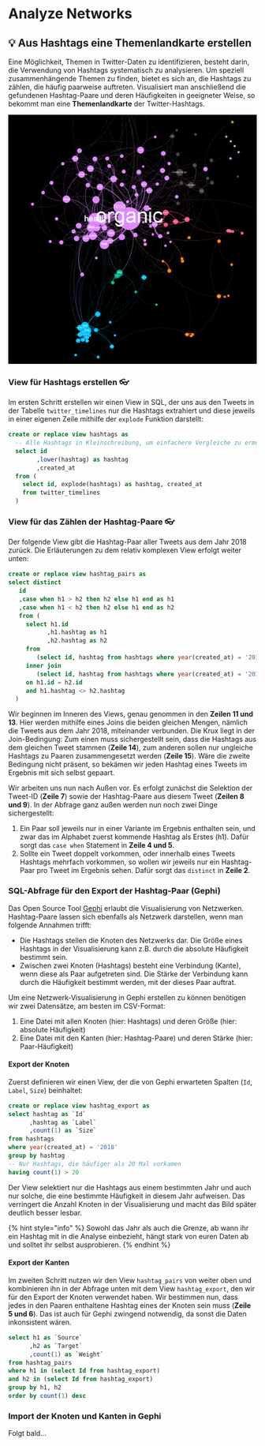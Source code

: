 # Analyze Networks

## 💡 Aus Hashtags eine Themenlandkarte erstellen

Eine Möglichkeit, Themen in Twitter-Daten zu identifizieren, besteht darin, die Verwendung von Hashtags systematisch zu analysieren. Um speziell zusammenhängende Themen zu finden, bietet es sich an, die Hashtags zu zählen, die häufig paarweise auftreten. Visualisiert man anschließend die gefundenen Hashtag-Paare und deren Häufigkeiten in geeigneter Weise, so bekommt man eine **Themenlandkarte** der Twitter-Hashtags.

![Beispiel f&#xFC;r eine Themenlandkarte auf Basis von Hashtags.](../.gitbook/assets/hashtag_network.png)

### View für Hashtags erstellen 👓 

Im ersten Schritt erstellen wir einen View in SQL, der uns aus den Tweets in der Tabelle `twitter_timelines` nur die Hashtags extrahiert und diese jeweils in einer eigenen Zeile mithilfe der `explode` Funktion darstellt:

```sql
create or replace view hashtags as
  -- Alle Hashtags in Kleinschreibung, um einfachere Vergleiche zu ermöglichen
  select id
        ,lower(hashtag) as hashtag
        ,created_at
  from (
    select id, explode(hashtags) as hashtag, created_at
    from twitter_timelines
  )
```

### View für das Zählen der Hashtag-Paare 👓 

Der folgende View gibt die Hashtag-Paar aller Tweets aus dem Jahr 2018 zurück. Die Erläuterungen zu dem relativ komplexen View erfolgt weiter unten:

```sql
create or replace view hashtag_pairs as
select distinct
   id
   ,case when h1 > h2 then h2 else h1 end as h1
   ,case when h1 < h2 then h2 else h1 end as h2 
   from (
     select h1.id
           ,h1.hashtag as h1
           ,h2.hashtag as h2 
     from 
        (select id, hashtag from hashtags where year(created_at) = '2018') h1
     inner join 
        (select id, hashtag from hashtags where year(created_at) = '2018') h2
     on h1.id = h2.id
     and h1.hashtag <> h2.hashtag
  )
```

Wir beginnen im Inneren des Views, genau genommen in den **Zeilen 11 und 13**. Hier werden mithilfe eines Joins die beiden gleichen Mengen, nämlich die Tweets aus dem Jahr 2018, miteinander verbunden. Die Krux liegt in der Join-Bedingung: Zum einen muss sichergestellt sein, dass die Hashtags aus dem gleichen Tweet stammen \(**Zeile 14**\), zum anderen sollen nur ungleiche Hashtags zu Paaren zusammengesetzt werden \(**Zeile 15**\). Wäre die zweite Bedingung nicht präsent, so bekämen wir jeden Hashtag eines Tweets im Ergebnis mit sich selbst gepaart.

Wir arbeiten uns nun nach Außen vor. Es erfolgt zunächst die Selektion der Tweet-ID \(**Zeile 7**\) sowie der Hashtag-Paare aus diesem Tweet \(**Zeilen 8 und 9**\). In der Abfrage ganz außen werden nun noch zwei Dinge sichergestellt:

1. Ein Paar soll jeweils nur in einer Variante im Ergebnis enthalten sein, und zwar das im Alphabet zuerst kommende Hashtag als Erstes \(h1\). Dafür sorgt das `case when` Statement in **Zeile 4 und 5**.
2. Sollte ein Tweet doppelt vorkommen, oder innerhalb eines Tweets Hashtags mehrfach vorkommen, so wollen wir jeweils nur ein Hashtag-Paar pro Tweet im Ergebnis sehen. Dafür sorgt das `distinct` in **Zeile 2**.

### SQL-Abfrage für den Export der Hashtag-Paar \(Gephi\)

Das Open Source Tool [Gephi](https://gephi.org/) erlaubt die Visualisierung von Netzwerken. Hashtag-Paare lassen sich ebenfalls als Netzwerk darstellen, wenn man folgende Annahmen trifft:

* Die Hashtags stellen die Knoten des Netzwerks dar. Die Größe eines Hashtags in der Visualisierung kann z.B. durch die absolute Häufigkeit bestimmt sein.
* Zwischen zwei Knoten \(Hashtags\) besteht eine Verbindung \(Kante\), wenn diese als Paar aufgetreten sind. Die Stärke der Verbindung kann durch die Häufigkeit bestimmt werden, mit der dieses Paar auftrat.

Um eine Netzwerk-Visualisierung in Gephi erstellen zu können benötigen wir zwei Datensätze, am besten im CSV-Format:

1. Eine Datei mit allen Knoten \(hier: Hashtags\) und deren Größe \(hier: absolute Häufigkeit\)
2. Eine Datei mit den Kanten \(hier: Hashtag-Paare\) und deren Stärke \(hier: Paar-Häufigkeit\)

#### Export der Knoten

Zuerst definieren wir einen View, der die von Gephi erwarteten Spalten \(`Id`, `Label`, `Size`\) beinhaltet:

```sql
create or replace view hashtag_export as
select hashtag as `Id`
      ,hashtag as `Label`
      ,count(1) as `Size`
from hashtags
where year(created_at) = '2018'
group by hashtag
-- Nur Hashtags, die häufiger als 20 Mal vorkamen
having count(1) > 20
```

Der View selektiert nur die Hashtags aus einem bestimmten Jahr und auch nur solche, die eine bestimmte Häufigkeit in diesem Jahr aufweisen. Das verringert die Anzahl Knoten in der Visualisierung und macht das Bild später deutlich besser lesbar.

{% hint style="info" %}
Sowohl das Jahr als auch die Grenze, ab wann ihr ein Hashtag mit in die Analyse einbezieht, hängt stark von euren Daten ab und solltet ihr selbst ausprobieren.
{% endhint %}

#### Export der Kanten

Im zweiten Schritt nutzen wir den View `hashtag_pairs` von weiter oben und kombinieren ihn in der Abfrage unten mit dem View `hashtag_export`, den wir für den Export der Knoten verwendet haben. Wir bestimmen nun, dass jedes in den Paaren enthaltene Hashtag eines der Knoten sein muss \(**Zeile 5 und 6**\). Das ist auch für Gephi zwingend notwendig, da sonst die Daten inkonsistent wären.

```sql
select h1 as `Source`
      ,h2 as `Target`
      ,count(1) as `Weight`
from hashtag_pairs 
where h1 in (select Id from hashtag_export)
and h2 in (select Id from hashtag_export)
group by h1, h2
order by count(1) desc
```

### Import der Knoten und Kanten in Gephi

Folgt bald...

